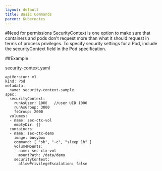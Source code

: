 ```yaml
---
layout: default
title: Basic Commands
parent: Kubernetes
---
```

#Need for permissions
 SecurityContext is one option to make sure that containers and pods don't request more than what it should request in terms of process privileges.
To specify security settings for a Pod, include the securityContext field in the Pod specification. 

##Example

security-context.yaml

```
apiVersion: v1
kind: Pod
metadata:
  name: security-context-sample
spec:
  securityContext:
    runAsUser: 1000   //user UID 1000
    runAsGroup: 3000
    fsGroup: 2000
  volumes:
  - name: sec-ctx-vol
    emptyDir: {}
  containers:
  - name: sec-ctx-demo
    image: busybox
    command: [ "sh", "-c", "sleep 1h" ]
    volumeMounts:
    - name: sec-ctx-vol
      mountPath: /data/demo
    securityContext:
      allowPrivilegeEscalation: false
```
